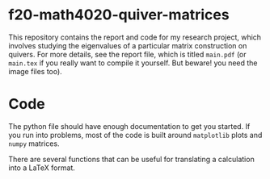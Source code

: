 # f20-math4020-quiver-matrices

This repository contains the report and code for my research project, which involves studying the eigenvalues of a particular matrix construction on quivers. 
For more details, see the report file, which is titled `main.pdf` (or `main.tex` if you really want to compile it yourself. But beware! you need the image files too).


# Code

The python file should have enough documentation to get you started. If you run into problems, most of the code is built around `matplotlib` plots and `numpy` matrices.

There are several functions that can be useful for translating a calculation into a LaTeX format.
